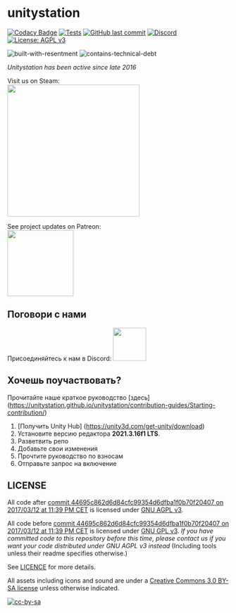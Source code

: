 # unitystation
[![Codacy Badge](https://app.codacy.com/project/badge/Grade/bf30df5a44d74ace98fae0769b8a10c4)](https://www.codacy.com/gh/unitystation/unitystation/dashboard?utm_source=github.com&amp;utm_medium=referral&amp;utm_content=unitystation/unitystation&amp;utm_campaign=Badge_Grade)
[![Tests](https://github.com/unitystation/unitystation/actions/workflows/test.yml/badge.svg)](https://github.com/unitystation/unitystation/actions/workflows/test.yml)
[![GitHub last commit](https://img.shields.io/github/last-commit/unitystation/unitystation.svg)](https://github.com/unitystation/unitystation/commits/develop)
[![Discord](https://img.shields.io/discord/273774715741667329.svg)](https://discord.gg/H6EunER)
[![License: AGPL v3](https://img.shields.io/badge/License-AGPL%20v3-blue.svg)](https://www.gnu.org/licenses/agpl-3.0)

![built-with-resentment](http://forthebadge.com/images/badges/built-with-resentment.svg)
![contains-technical-debt](http://forthebadge.com/images/badges/contains-technical-debt.svg)

_Unitystation has been active since late 2016_

Visit us on Steam:  
[<img src="https://user-images.githubusercontent.com/7613738/35184899-b6a0aa8e-fdfb-11e7-91a8-bad8f19937b4.jpg" width="300">](http://store.steampowered.com/app/801140/Unitystation/)

See project updates on Patreon:  
[<img src="https://vignette.wikia.nocookie.net/everyone-else-is-a-returnee/images/6/68/Patreon.png/revision/latest?cb=20161230133220&format=original" width="150">](https://www.patreon.com/unitystation)

## Поговори с нами
Присоединяйтесь к нам в Discord:
[<img src="https://www.seoclerk.com/pics/want57772-1PlHGI1515438378.png" width="75">](https://discord.gg/bZvQEQu4t2)

## Хочешь поучаствовать?
Прочитайте наше краткое руководство [здесь] (https://unitystation.github.io/unitystation/contribution-guides/Starting-contribution/)
1. [Получить Unity Hub] (https://unity3d.com/get-unity/download)
2. Установите версию редактора **2021.3.16f1 LTS**.
3. Разветвить репо
4. Добавьте свои изменения
5. Прочтите руководство по взносам
6. Отправьте запрос на включение

## LICENSE

All code after [commit 44695c862d6d84cfc99354d6dfba1f0b70f20407 on 2017/03/12 at 11:39 PM CET](https://github.com/unitystation/unitystation/commit/44695c862d6d84cfc99354d6dfba1f0b70f20407) is licensed under [GNU AGPL v3](https://www.gnu.org/licenses/agpl-3.0.html).

All code before [commit 44695c862d6d84cfc99354d6dfba1f0b70f20407 on 2017/03/12 at 11:39 PM CET](https://github.com/unitystation/unitystation/commit/44695c862d6d84cfc99354d6dfba1f0b70f20407) is licensed under [GNU GPL v3](https://www.gnu.org/licenses/gpl-3.0.html).
_If you have committed code to this repository before this time, please contact us if you want your code distributed under GNU AGPL v3 instead_
(Including tools unless their readme specifies otherwise.)

See [LICENCE](https://github.com/unitystation/unitystation/blob/develop/LICENSE) for more details.  

All assets including icons and sound are under a [Creative Commons 3.0 BY-SA license](https://creativecommons.org/licenses/by-sa/3.0/) unless otherwise indicated.

[![cc-by-sa](https://img.shields.io/badge/License-CC%20BY--SA%203.0-green.svg)](https://creativecommons.org/licenses/by-sa/3.0/)
